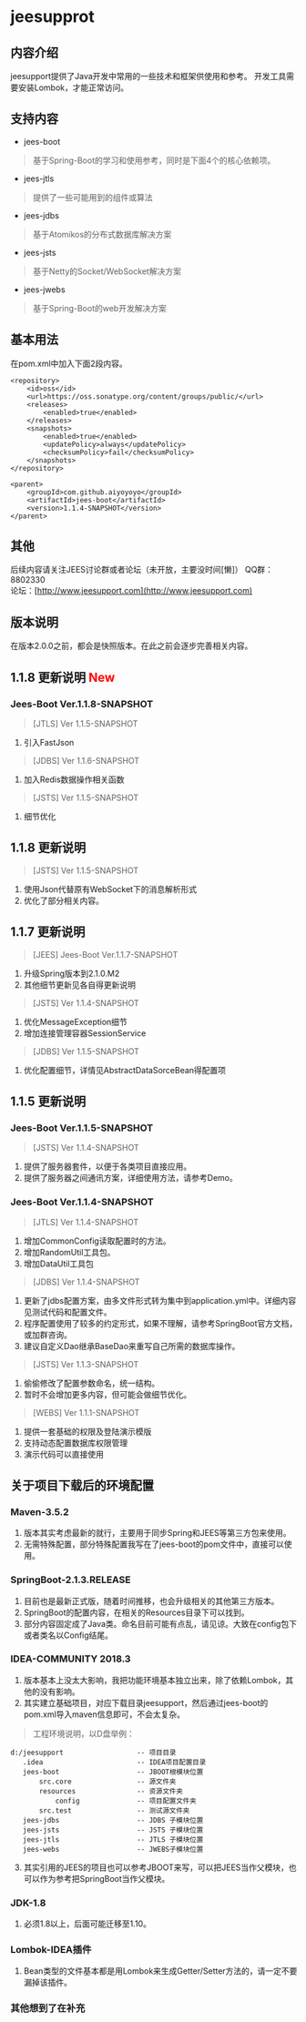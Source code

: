 # jeesupprot

## 内容介绍
jeesupport提供了Java开发中常用的一些技术和框架供使用和参考。
开发工具需要安装Lombok，才能正常访问。
## 支持内容
* jees-boot 
> 基于Spring-Boot的学习和使用参考，同时是下面4个的核心依赖项。 
* jees-jtls
> 提供了一些可能用到的组件或算法
* jees-jdbs
> 基于Atomikos的分布式数据库解决方案
* jees-jsts
> 基于Netty的Socket/WebSocket解决方案
* jees-jwebs
> 基于Spring-Boot的web开发解决方案

## 基本用法
在pom.xml中加入下面2段内容。
```
<repository>
    <id>oss</id>
    <url>https://oss.sonatype.org/content/groups/public/</url>
    <releases>
        <enabled>true</enabled>
    </releases>
    <snapshots>
        <enabled>true</enabled>
        <updatePolicy>always</updatePolicy>
        <checksumPolicy>fail</checksumPolicy>
    </snapshots>
</repository>
```
```
<parent>
	<groupId>com.github.aiyoyoyo</groupId>
	<artifactId>jees-boot</artifactId>
	<version>1.1.4-SNAPSHOT</version>
</parent>
```
## 其他
后续内容请关注JEES讨论群或者论坛（未开放，主要没时间[懒]） 
QQ群：8802330  
论坛：[http://www.jeesupport.com](http://www.jeesupport.com)

## 版本说明
在版本2.0.0之前，都会是快照版本。在此之前会逐步完善相关内容。
## 1.1.8 更新说明 <font color='red'>New</font>
### Jees-Boot Ver.1.1.8-SNAPSHOT
> [JTLS] Ver 1.1.5-SNAPSHOT
1. 引入FastJson
> [JDBS] Ver 1.1.6-SNAPSHOT
1. 加入Redis数据操作相关函数
> [JSTS] Ver 1.1.5-SNAPSHOT
1. 细节优化

## 1.1.8 更新说明 
> [JSTS] Ver 1.1.5-SNAPSHOT
1. 使用Json代替原有WebSocket下的消息解析形式
2. 优化了部分相关内容。

## 1.1.7 更新说明
> [JEES] Jees-Boot Ver.1.1.7-SNAPSHOT
1. 升级Spring版本到2.1.0.M2
2. 其他细节更新见各自得更新说明

> [JSTS] Ver 1.1.4-SNAPSHOT
1. 优化MessageException细节
2. 增加连接管理容器SessionService

> [JDBS] Ver 1.1.5-SNAPSHOT
1. 优化配置细节，详情见AbstractDataSorceBean得配置项

## 1.1.5 更新说明
### Jees-Boot Ver.1.1.5-SNAPSHOT
> [JSTS] Ver 1.1.4-SNAPSHOT
1. 提供了服务器套件，以便于各类项目直接应用。
2. 提供了服务器之间通讯方案，详细使用方法，请参考Demo。

### Jees-Boot Ver.1.1.4-SNAPSHOT
> [JTLS] Ver 1.1.4-SNAPSHOT
1. 增加CommonConfig读取配置时的方法。 
2. 增加RandomUtil工具包。
3. 增加DataUtil工具包

> [JDBS] Ver 1.1.4-SNAPSHOT
1. 更新了jdbs配置方案，由多文件形式转为集中到application.yml中。详细内容见测试代码和配置文件。
2. 程序配置使用了较多的约定形式，如果不理解，请参考SpringBoot官方文档，或加群咨询。
3. 建议自定义Dao继承BaseDao来重写自己所需的数据库操作。

> [JSTS] Ver 1.1.3-SNAPSHOT
1. 偷偷修改了配置参数命名，统一结构。
2. 暂时不会增加更多内容，但可能会做细节优化。

> [WEBS] Ver 1.1.1-SNAPSHOT
1. 提供一套基础的权限及登陆演示模版
2. 支持动态配置数据库权限管理
3. 演示代码可以直接使用

## 关于项目下载后的环境配置
### Maven-3.5.2
1. 版本其实考虑最新的就行，主要用于同步Spring和JEES等第三方包来使用。
2. 无需特殊配置，部分特殊配置我写在了jees-boot的pom文件中，直接可以使用。

### SpringBoot-2.1.3.RELEASE
1. 目前也是最新正式版，随着时间推移，也会升级相关的其他第三方版本。
2. SpringBoot的配置内容，在相关的Resources目录下可以找到。
3. 部分内容固定成了Java类。命名目前可能有点乱，请见谅。大致在config包下或者类名以Config结尾。

### IDEA-COMMUNITY 2018.3
1. 版本基本上没太大影响，我把功能环境基本独立出来，除了依赖Lombok，其他的没有影响。
2. 其实建立基础项目，对应下载目录jeesupport，然后通过jees-boot的pom.xml导入maven信息即可，不会太复杂。
> 工程环境说明，以D盘举例：<br/>
```
d:/jeesupport                  -- 项目目录
   .idea                       -- IDEA项目配置目录
   jees-boot                   -- JBOOT根模块位置
       src.core                -- 源文件夹
       resources               -- 资源文件夹
           config              -- 项目配置文件夹
       src.test                -- 测试源文件夹
   jees-jdbs                   -- JDBS 子模块位置
   jees-jsts                   -- JSTS 子模块位置
   jees-jtls                   -- JTLS 子模块位置
   jees-webs                   -- JWEBS子模块位置
```
3. 其实引用的JEES的项目也可以参考JBOOT来写，可以把JEES当作父模块，也可以作为参考把SpringBoot当作父模块。

### JDK-1.8
1. 必须1.8以上，后面可能迁移至1.10。

### Lombok-IDEA插件
1. Bean类型的文件基本都是用Lombok来生成Getter/Setter方法的，请一定不要漏掉该插件。

### 其他想到了在补充
